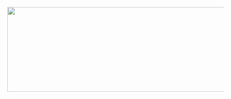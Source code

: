 <p align="center"><a href="https://dashboard.heroku.com/new?template=https://github.com/UNEMPLOID/file-carry"> <img src="https://graph.org/file/cb9394eec3d0ebce858f9.jpg" width="620" height="198.45"/></a></p>
